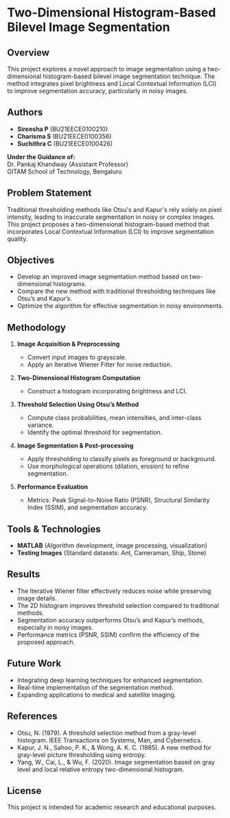# Two-Dimensional Histogram-Based Bilevel Image Segmentation

## Overview
This project explores a novel approach to image segmentation using a two-dimensional histogram-based bilevel image segmentation technique. The method integrates pixel brightness and Local Contextual Information (LCI) to improve segmentation accuracy, particularly in noisy images.

## Authors
- **Sireesha P** (BU21EECE0100210)
- **Charisma S** (BU21EECE0100356)
- **Suchithra C** (BU21EECE0100426)

**Under the Guidance of:**  
Dr. Pankaj Khandway (Assistant Professor)  
GITAM School of Technology, Bengaluru

## Problem Statement
Traditional thresholding methods like Otsu's and Kapur's rely solely on pixel intensity, leading to inaccurate segmentation in noisy or complex images. This project proposes a two-dimensional histogram-based method that incorporates Local Contextual Information (LCI) to improve segmentation quality.

## Objectives
- Develop an improved image segmentation method based on two-dimensional histograms.
- Compare the new method with traditional thresholding techniques like Otsu’s and Kapur’s.
- Optimize the algorithm for effective segmentation in noisy environments.

## Methodology
1. **Image Acquisition & Preprocessing**  
   - Convert input images to grayscale.
   - Apply an Iterative Wiener Filter for noise reduction.

2. **Two-Dimensional Histogram Computation**  
   - Construct a histogram incorporating brightness and LCI.

3. **Threshold Selection Using Otsu’s Method**  
   - Compute class probabilities, mean intensities, and inter-class variance.
   - Identify the optimal threshold for segmentation.

4. **Image Segmentation & Post-processing**  
   - Apply thresholding to classify pixels as foreground or background.
   - Use morphological operations (dilation, erosion) to refine segmentation.

5. **Performance Evaluation**  
   - Metrics: Peak Signal-to-Noise Ratio (PSNR), Structural Similarity Index (SSIM), and segmentation accuracy.

## Tools & Technologies
- **MATLAB** (Algorithm development, image processing, visualization)
- **Testing Images** (Standard datasets: Ant, Cameraman, Ship, Stone)

## Results
- The Iterative Wiener filter effectively reduces noise while preserving image details.
- The 2D histogram improves threshold selection compared to traditional methods.
- Segmentation accuracy outperforms Otsu’s and Kapur’s methods, especially in noisy images.
- Performance metrics (PSNR, SSIM) confirm the efficiency of the proposed approach.

## Future Work
- Integrating deep learning techniques for enhanced segmentation.
- Real-time implementation of the segmentation method.
- Expanding applications to medical and satellite imaging.

## References
- Otsu, N. (1979). A threshold selection method from a gray-level histogram. IEEE Transactions on Systems, Man, and Cybernetics.
- Kapur, J. N., Sahoo, P. K., & Wong, A. K. C. (1985). A new method for gray-level picture thresholding using entropy.
- Yang, W., Cai, L., & Wu, F. (2020). Image segmentation based on gray level and local relative entropy two-dimensional histogram.

## License
This project is intended for academic research and educational purposes.
